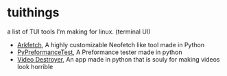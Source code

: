 # tuithings
a list of TUI tools I'm making for linux. (terminal UI)

- [Arkfetch](https://github.com/arc360alt/tuithings/blob/main/arkfetch/arkfetch.md), A highly customizable Neofetch like tool made in Python
- [PyPreformanceTest](https://github.com/arc360alt/tuithings/blob/main/preformance%20tester/readme.md), A Preformance tester made in python
- [Video Destroyer](https://github.com/arc360alt/tuithings/blob/main/videodestroyer/README.md), An app made in python that is souly for making videos look horrible
